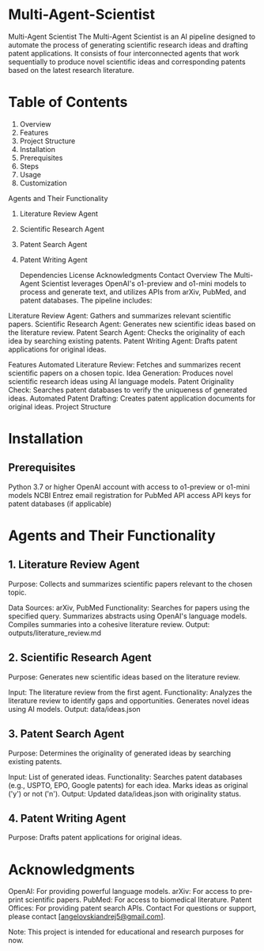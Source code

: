# Multi-Agent-Scientist

Multi-Agent Scientist
The Multi-Agent Scientist is an AI pipeline designed to automate the process of generating scientific research ideas and drafting patent applications. It consists of four interconnected agents that work sequentially to produce novel scientific ideas and corresponding patents based on the latest research literature.

# Table of Contents
1. Overview
2. Features
3. Project Structure
4. Installation
5. Prerequisites
6. Steps
7. Usage
8. Customization

Agents and Their Functionality
1. Literature Review Agent
2. Scientific Research Agent
3. Patent Search Agent
4. Patent Writing Agent

    Dependencies
    License
    Acknowledgments
    Contact
    Overview
    The Multi-Agent Scientist leverages OpenAI's o1-preview and o1-mini models to process and generate text, and utilizes APIs from arXiv, PubMed, and patent databases. The pipeline includes:

Literature Review Agent: Gathers and summarizes relevant scientific papers.
Scientific Research Agent: Generates new scientific ideas based on the literature review.
Patent Search Agent: Checks the originality of each idea by searching existing patents.
Patent Writing Agent: Drafts patent applications for original ideas.

Features
Automated Literature Review: Fetches and summarizes recent scientific papers on a chosen topic.
Idea Generation: Produces novel scientific research ideas using AI language models.
Patent Originality Check: Searches patent databases to verify the uniqueness of generated ideas.
Automated Patent Drafting: Creates patent application documents for original ideas.
Project Structure

# Installation
## Prerequisites
Python 3.7 or higher
OpenAI account with access to o1-preview or o1-mini models
NCBI Entrez email registration for PubMed API access
API keys for patent databases (if applicable)


# Agents and Their Functionality
## 1. Literature Review Agent
Purpose: Collects and summarizes scientific papers relevant to the chosen topic.

Data Sources: arXiv, PubMed
Functionality:
Searches for papers using the specified query.
Summarizes abstracts using OpenAI's language models.
Compiles summaries into a cohesive literature review.
Output: outputs/literature_review.md

## 2. Scientific Research Agent
Purpose: Generates new scientific ideas based on the literature review.

Input: The literature review from the first agent.
Functionality:
Analyzes the literature review to identify gaps and opportunities.
Generates novel ideas using AI models.
Output: data/ideas.json

## 3. Patent Search Agent
Purpose: Determines the originality of generated ideas by searching existing patents.

Input: List of generated ideas.
Functionality:
Searches patent databases (e.g., USPTO, EPO, Google patents) for each idea.
Marks ideas as original ('y') or not ('n').
Output: Updated data/ideas.json with originality status.

## 4. Patent Writing Agent
Purpose: Drafts patent applications for original ideas.

# Acknowledgments
OpenAI: For providing powerful language models.
arXiv: For access to pre-print scientific papers.
PubMed: For access to biomedical literature.
Patent Offices: For providing patent search APIs.
Contact
For questions or support, please contact [angelovskiandrej5@gmail.com].

Note: This project is intended for educational and research purposes for now. 

